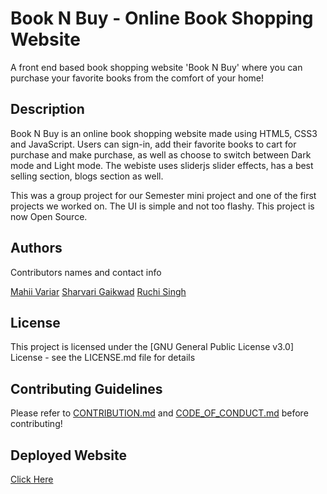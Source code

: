 # Book N Buy - Online Book Shopping Website

A front end based book shopping website 'Book N Buy' where you can purchase your favorite books from the comfort of your home!

## Description

Book N Buy is an online book shopping website made using HTML5, CSS3 and JavaScript. Users can sign-in, add their favorite books to cart for purchase and make purchase, as well as choose to switch between Dark mode and Light mode. The webiste uses sliderjs slider effects, has a best selling section, blogs section as well.

This was a group project for our Semester mini project and one of the first projects we worked on. The UI is simple and not too flashy. This project is now Open Source.

## Authors

Contributors names and contact info

[Mahii Variar](https://github.com/mahiiverse1)
[Sharvari Gaikwad](https://github.com/Sharvari1592)
[Ruchi Singh](https://github.com/Ruchi06Singh)

## License

This project is licensed under the [GNU General Public License v3.0] License - see the LICENSE.md file for details

## Contributing Guidelines

Please refer to [CONTRIBUTION.md]() and [CODE_OF_CONDUCT.md]() before contributing!

## Deployed Website

[Click Here](https://booknbuy.000webhostapp.com/)
